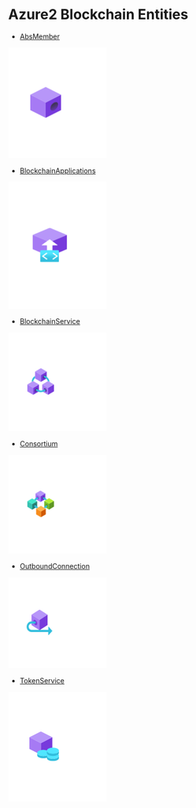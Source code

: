 # Azure2 Blockchain Entities


- [AbsMember](./abs-member.md)  
<img src="./abs-member.png" width="200"/>

- [BlockchainApplications](./blockchain-applications.md)  
<img src="./blockchain-applications.png" width="200"/>

- [BlockchainService](./blockchain-service.md)  
<img src="./blockchain-service.png" width="200"/>

- [Consortium](./consortium.md)  
<img src="./consortium.png" width="200"/>

- [OutboundConnection](./outbound-connection.md)  
<img src="./outbound-connection.png" width="200"/>

- [TokenService](./token-service.md)  
<img src="./token-service.png" width="200"/>
